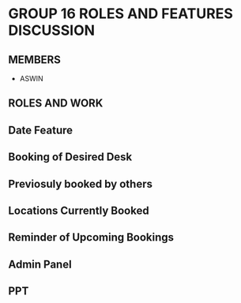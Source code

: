 # GROUP 16 ROLES AND FEATURES DISCUSSION

## MEMBERS 
- ASWIN

## ROLES AND WORK

## Date Feature

## Booking of Desired Desk

## Previosuly booked by others

## Locations Currently Booked

## Reminder of Upcoming Bookings 

## Admin Panel

## PPT 